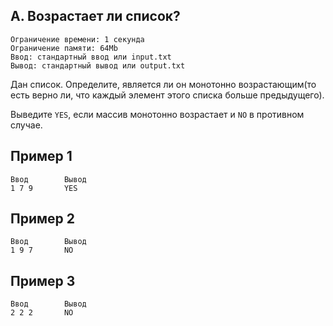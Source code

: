 ## A. Возрастает ли список?
```
Ограничение времени: 1 секунда
Ограничение памяти: 64Mb
Ввод: стандартный ввод или input.txt
Вывод: стандартный вывод или output.txt
```

Дан список. Определите, является ли он монотонно возрастающим(то есть верно ли, что каждый элемент этого списка больше предыдущего).

Выведите `YES`, если массив монотонно возрастает и `NO` в противном случае.

## Пример 1
```
Ввод	    Вывод
1 7 9       YES
```

## Пример 2
```
Ввод	    Вывод
1 9 7       NO
```

## Пример 3
```
Ввод	    Вывод
2 2 2       NO
```